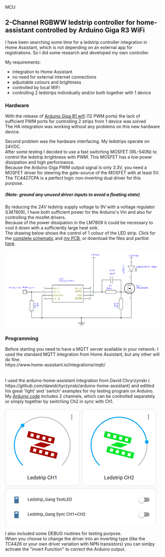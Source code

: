MCU<H2>2-Channel RGBWW ledstrip controller for home-assistant controlled by Arduino Giga R3 WiFi</H2>

I have been searching some time for a ledstrip controller integration in Home Assistant, which is not depending on an external app for registrations.
So I did some research and developed my own controller.<BR>

My requirements:
- integration to Home Assistant
- no need for external internet connections
- adjustable colours and brightness
- controlled by local WiFi
- controlling 2 ledstrips individually and/or both together with 1 device

<H3>Hardware</H3>
With the release of <a href="https://store.arduino.cc/products/giga-r1-wifi">Arduino Giga R1 wifi</a> (12 PWM ports) the lack of sufficient PWM ports for controlling 2 strips from 1 device was solved<BR>
The HA integration was working without any problems on this new hardware device.<BR>

Second problem was the hardware interfacing. My ledstrips operate on 24VDC.<BR>
After some testing I decided to use a fast switching MOSFET (IRL-540N) to control the ledstrip brightness with PWM.
This MOSFET has a low power dissipation and high performance.<BR>
Because the Arduino Giga PWM output signal is only 3.3V, you need a MOSFET driver for steering the gate-source of the MOSFET with at least 5V.<BR>
The TC4427CPA is a perfect logic non-inverting dual driver for this purpose.<BR>
<H5>(Note:  ground any unused driver inputs to avoid a floating state)</H5>
By reducing the 24V ledstrip supply voltage to 9V with a voltage regulator (LM7809), I have both sufficient power for the Arduino's Vin and also for controlling the mosfet drivers.<BR>
Because of the power dissipation in the LM7809 it could be necessary to cool it down with a sufficiently large heat sink.<BR>
The drawing below shows the control of 1 colour of the LED strip. Click for the <a href="https://github.com/gleijten/LedstripController/blob/main/extras/Schema_cpl.png" target="_blank">complete schematic</a> and <a href="https://github.com/gleijten/LedstripController/blob/main/extras/PCB.png" target="_blank">my PCB</a>, or download the files and partlist <a href="https://github.com/gleijten/LedstripController/tree/main/DesignSpark" >here</a>.<BR>

<BR>
<img src="extras/Schema.png"> 
<BR>

<H3>Programming</H3>
Before starting you need to have a MQTT server available in your network. I used the standard MQTT integration from Home Assistant, but any other will do fine.<BR>
https://www.home-assistant.io/integrations/mqtt/<BR>
<BR>
<BR>
I used the arduino-home-assistant integration from David Chryrzynski ( https://github.com/dawidchyrzynski/arduino-home-assistant)
and editted his great 'light' and 'switch' examples for my testing program on Arduino.<BR>
My <a href="https://github.com/gleijten/LedstripController/blob/main/Arduino/Program%20code">Arduino code</a> includes 2 channels, which can be controlled separately or simply together by switching Ch2 in sync with Ch1.<BR>

<BR>
<img src="extras/HA dashboard.png">
<BR>

I also included some DEBUG routines for testing purpose.<BR>
When you choose to change the driver into an inverting type (like the TC4426 or your own driver variation with NPN transistors) you can simlpy activate the "invert Function" to correct the Arduino output.<BR>
